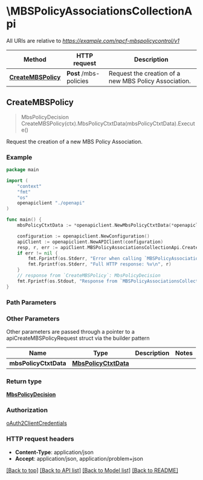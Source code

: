 # \MBSPolicyAssociationsCollectionApi

All URIs are relative to *https://example.com/npcf-mbspolicycontrol/v1*

Method | HTTP request | Description
------------- | ------------- | -------------
[**CreateMBSPolicy**](MBSPolicyAssociationsCollectionApi.md#CreateMBSPolicy) | **Post** /mbs-policies | Request the creation of a new MBS Policy Association.



## CreateMBSPolicy

> MbsPolicyDecision CreateMBSPolicy(ctx).MbsPolicyCtxtData(mbsPolicyCtxtData).Execute()

Request the creation of a new MBS Policy Association.

### Example

```go
package main

import (
    "context"
    "fmt"
    "os"
    openapiclient "./openapi"
)

func main() {
    mbsPolicyCtxtData := *openapiclient.NewMbsPolicyCtxtData(*openapiclient.NewMbsSessionId()) // MbsPolicyCtxtData | 

    configuration := openapiclient.NewConfiguration()
    apiClient := openapiclient.NewAPIClient(configuration)
    resp, r, err := apiClient.MBSPolicyAssociationsCollectionApi.CreateMBSPolicy(context.Background()).MbsPolicyCtxtData(mbsPolicyCtxtData).Execute()
    if err != nil {
        fmt.Fprintf(os.Stderr, "Error when calling `MBSPolicyAssociationsCollectionApi.CreateMBSPolicy``: %v\n", err)
        fmt.Fprintf(os.Stderr, "Full HTTP response: %v\n", r)
    }
    // response from `CreateMBSPolicy`: MbsPolicyDecision
    fmt.Fprintf(os.Stdout, "Response from `MBSPolicyAssociationsCollectionApi.CreateMBSPolicy`: %v\n", resp)
}
```

### Path Parameters



### Other Parameters

Other parameters are passed through a pointer to a apiCreateMBSPolicyRequest struct via the builder pattern


Name | Type | Description  | Notes
------------- | ------------- | ------------- | -------------
 **mbsPolicyCtxtData** | [**MbsPolicyCtxtData**](MbsPolicyCtxtData.md) |  | 

### Return type

[**MbsPolicyDecision**](MbsPolicyDecision.md)

### Authorization

[oAuth2ClientCredentials](../README.md#oAuth2ClientCredentials)

### HTTP request headers

- **Content-Type**: application/json
- **Accept**: application/json, application/problem+json

[[Back to top]](#) [[Back to API list]](../README.md#documentation-for-api-endpoints)
[[Back to Model list]](../README.md#documentation-for-models)
[[Back to README]](../README.md)

